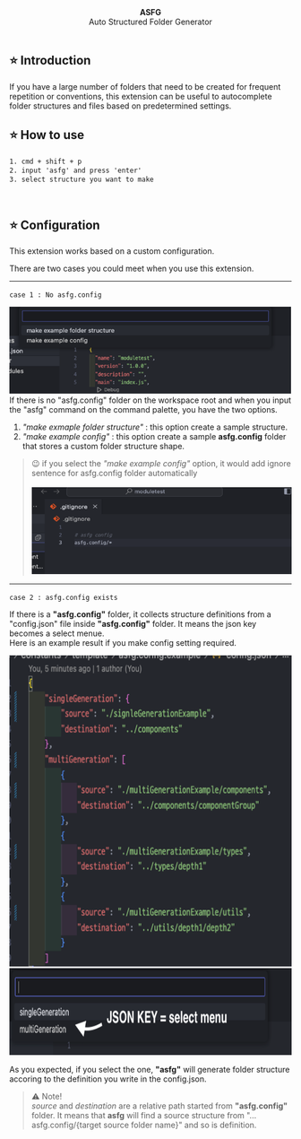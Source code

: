 <div align="center"><strong>ASFG</strong></div>
<div align="center">Auto Structured Folder Generator</div>
<br />

## ⭐ Introduction

If you have a large number of folders that need to be created for frequent repetition or conventions, this extension can be useful to autocomplete folder structures and files based on predetermined settings.

## ⭐ How to use

```
1. cmd + shift + p
2. input 'asfg' and press 'enter'
3. select structure you want to make
```

<br/>

## ⭐ Configuration

This extension works based on a custom configuration.

There are two cases you could meet when you use this extension.

---

`case 1 : No asfg.config`
<br>

<img src="https://raw.githubusercontent.com/chltjdrhd777/image-hosting/main/no-config-asfg.png" width="503px" height="155px"/>

<br>
If there is no "asfg.config" folder on the workspace root and when you input the "asfg" command on the command palette, you have the two options.

<br/>

1. _"make exmaple folder structure"_ : this option create a sample structure.
2. _"make example config"_ : this option create a sample **asfg.config** folder that stores a custom folder structure shape.

> 😉 if you select the _"make example config"_ option, it would add ignore sentence for asfg.config folder automatically<br/><br/><img src="https://raw.githubusercontent.com/chltjdrhd777/image-hosting/main/auto-git-ignore.png" width="503px" height="155px"/>

---

`case 2 : asfg.config exists`

If there is a **"asfg.config"** folder, it collects structure definitions from a "config.json" file inside **"asfg.config"** folder. It means the json key becomes a select menue. <br/>
Here is an example result if you make config setting required.

<img src="https://raw.githubusercontent.com/chltjdrhd777/image-hosting/main/asfg-config-json3.png" width="703px" height="555px"/>
<img src="https://raw.githubusercontent.com/chltjdrhd777/image-hosting/main/asfg-config-json4.png" width="703px" height="155px"/>

<br/>

As you expected, if you select the one, **"asfg"** will generate folder structure accoring to the definition you write in the config.json.

> ⚠️ Note!<br/> _source_ and _destination_ are a relative path started from **"asfg.config"** folder. It means that **asfg** will find a source structure from "... asfg.config/{target source folder name}" and so is definition.
